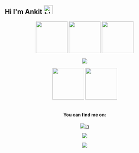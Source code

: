 
## Hi I'm Ankit <img src="https://user-images.githubusercontent.com/1303154/88677602-1635ba80-d120-11ea-84d8-d263ba5fc3c0.gif" width="28px" alt="hi">


<p align="center">
  <img src="https://media3.giphy.com/media/ln7z2eWriiQAllfVcn/200w.webp" width="100">
  <img src="https://i.giphy.com/media/LMt9638dO8dftAjtco/200.webp" width="100">
  <img src="https://i.giphy.com/media/eNAsjO55tPbgaor7ma/200w.webp" width="100">

  
</p>

<div align="center">

<img src="https://github.com/SP-XD/SP-XD/blob/main/images/dino.gif?raw=true" />


<br>
<p align="center">
<img src="https://i.giphy.com/media/KzJkzjggfGN5Py6nkT/200.webp" width="100">
<img src="https://i.giphy.com/media/IdyAQJVN2kVPNUrojM/200.webp" width="100"><br><br>
  
</p>


#### You can find me on:<br>
  [![in](https://user-images.githubusercontent.com/54376246/123296510-55d57400-d534-11eb-85b1-0835b35f9c35.gif)](https://www.linkedin.com/in/ankit-sharma-7843aa187)


<img align = "center"  src = "https://github-readme-stats.vercel.app/api?username=ANKITSHARMA98&count_private=true&show_icons=true&theme=highcontrast"><br>
<a href="https://github.com/ANKITSHARMA98">
  
  <img align="center" src="https://github-readme-stats.vercel.app/api/top-langs/?username=ANKITSHARMA98&layout=compact&theme=highcontrast" />
</a>
 

 <br>




</div>

